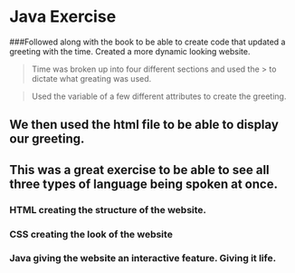 # Java Exercise

###Followed along with the book to be able to create code that updated a greeting with the time.  Created a more dynamic looking website. 
> Time was broken up into four different sections and used the > to dictate what greating was used.

> Used the variable of a few different attributes to create the greeting. 

## We then used the html file to be able to display our greeting.  

## This was a great exercise to be able to see all three types of language being spoken at once.  

### HTML creating the structure of the website.  

### CSS creating the look of the website

### Java giving the website an interactive feature.  Giving it life. 

